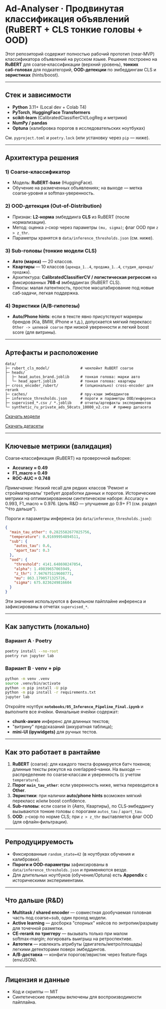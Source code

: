 
# Ad-Analyser · Продвинутая классификация объявлений (RuBERT + CLS тонкие головы + OOD)

Этот репозиторий содержит полностью рабочий прототип (near‑MVP) классификатора объявлений на русском языке. 
Решение построено на **RuBERT** для coarse‑классификации (верхний уровень), **тонких саб‑головах** для подкатегорий, 
**OOD‑детекции** по эмбеддингам CLS и **эвристиках** (hints/boost).

---

## Стек и зависимости

- **Python** 3.11+ (Local dev + Colab T4)
- **PyTorch**, **HuggingFace Transformers**
- **scikit‑learn** (CalibratedClassifierCV/LogReg и метрики)
- **NumPy / pandas**
- **Optuna** (калибровка порогов в исследовательских ноутбуках)


См. `pyproject.toml` и `poetry.lock` (или установку через `pip` — ниже).

---

## Архитектура решения

### 1) Coarse‑классификатор
- Модель: **RuBERT‑base** (HuggingFace). 
- Обучение на размеченных объявлениях; на выходе — метка coarse‑уровня и softmax‑уверенность.

### 2) OOD‑детекция (Out‑of‑Distribution)
- Признак: **L2‑норма** эмбеддинга **CLS** из RuBERT (после нормализации).
- Метод: оценка `z`‑скор через параметры `(mu, sigma)`; флаг OOD при `z > z_thr`.
- Параметры хранятся в `data/inference_thresholds.json` (см. ниже).

### 3) Sub‑головы (тонкие модели CLS)
- **Авто (марка)** — 20 классов.
- **Квартиры** — 10 классов (`аренда_1..4`, `продажа_1..4`, `студия_аренда/продажа`).
- Архитектура: **CalibratedClassifierCV / логистическая регрессия** на фиксированных **768‑d** эмбеддингах (RuBERT CLS).
- Плюсы: малая латентность, простое масштабирование под новые саб‑задачи, легкая поддержка.

### 4) Эвристики (A/B‑гипотезы)
- **Auto/Phone hints**: если в тексте явно присутствуют маркеры брендов (Kia, BMW, iPhone и т.д.), 
  допускается мягкий перекласс `Other -> целевой coarse` при низкой уверенности и легкий boost score (для витрины).

---

## Артефакты и расположение

```
data/
├─ rubert_cls_model/              # чекпойнт RuBERT coarse
├─ heads/
│  ├─ head_autos_brand.joblib     # тонкая голова: марки авто
│  └─ head_apart.joblib           # тонкая голова: квартиры
├─ cross_encoder_rubert/          # (опционально) cross‑encoder для rerank
├─ caches/                        # npy‑кэши эмбеддингов
├─ inference_thresholds.json      # пороги и параметры OOD/инференса
├─ supervised_*.csv / *.joblib    # отчеты/артефакты экспериментов
└─ synthetic_ru_private_ads_50cats_10000_v2.csv  # пример датасета
```

[Скачать модели](https://huggingface.co/NkvMax/ad-analyser-models/tree/main)

[Скачать датасеты](https://huggingface.co/datasets/NkvMax/ad-analyser-datasets/tree/main)

---

## Ключевые метрики (валидация)

Coarse‑классификация (RuBERT) на проверочной выборке:
- **Accuracy ≈ 0.49**
- **F1_macro ≈ 0.49**
- **ROC-AUC ≈ 0.748**

*Примечание*: Низкий recall для редких классов 'Ремонт и стройматериалы' требует доработки данных и порогов. Исторические метрики на оптимизированном синтетическом наборе: Accuracy ≈ 0.993, F1_macro ≈ 0.976. Цель R&D — улучшение до 0.9+ F1 (см. раздел "Что дальше").

Пороги и параметры инференса (из `data/inference_thresholds.json`):
```json
{
  "main_tau_other": 0.2825582677025756,
  "temperature": 0.91699954894511,
  "sub": {
    "autos_tau": 0.6,
    "apart_tau": 0.3
  },
  "ood": {
    "threshold": 4141.648698247054,
    "alpha": 1.49839657065949,
    "z_thr": 7.947675119608771,
    "mu": 863.1790571325726,
    "sigma": 675.8236249816604
  }
}
```
Эти значения используются в финальном пайплайне инференса и зафиксированы в отчетах `supervised_*`.

---

## Как запустить (локально)

### Вариант A · Poetry
```bash
poetry install --no-root
poetry run jupyter lab
```

### Вариант B · venv + pip
```bash
python -m venv .venv
source .venv/bin/activate
python -m pip install -U pip
python -m pip install -r requirements.txt
jupyter lab
```

Откройте ноутбук **`notebooks/05_Inference_Pipeline_Final.ipynb`** и выполните все ячейки. 
Финальные ячейки содержат:
- **chunk‑aware** инференс для длинных текстов;
- "витрину" предсказаний (аккуратная таблица);
- **mini‑UI (ipywidgets)** для ручных тестов.

---

## Как это работает в рантайме

1. **RuBERT** (coarse): для каждого текста формируется батч токенов; длинные тексты режутся на overlapped‑чанки. 
   На выходе — распределение по coarse‑классам и уверенность (с учетом `temperature`).
2. **Порог `main_tau_other`**: если уверенность ниже, метка переводится в **Other**.
3. **Эвристики**: при наличии **auto/phone hints** возможен мягкий перекласс и/или boost confidence.
4. **Sub‑головы**: если coarse in {Авто, Квартиры}, по CLS‑эмбеддингу вызываются тонкие головы с порогами `autos_tau` / `apart_tau`.
5. **OOD**: `z`‑скор по норме CLS; при `z > z_thr` выставляется флаг OOD (для офлайн‑фильтрации).

---

## Репродуцируемость

- Фиксированные `random_state=42` (в ноутбуках обучения и калибровки).
- **Пороги и OOD‑параметры** зафиксированы в `data/inference_thresholds.json` и применяются везде. 
- Для длительных ноутбуков (обучение/Optuna) есть **Appendix** с историческими экспериментами. 


---

## Что дальше (R&D)

- **Multitask / shared encoder** — совместная дообучаемая головная часть под coarse+sub, один проход модели.
- **Active learning** — досборка "спорных" кейсов по энтропии/разрыву для точечной разметки.
- **CE‑rerank по триггеру** — вызывать только при малом softmax‑margin; логировать выигрыш на ретроспективе.
- **Автотеги** — извлекать атрибуты (двигатель/метро/площадь) легкими детекторами поверх эмбеддингов.
- **A/B‑доставка** — конфиги порогов/эвристик через feature‑flags (env/JSON).

---

## Лицензия и данные

- Код и скрипты — MIT
- Синтетические примеры включены для воспроизводимости пайплайна.


